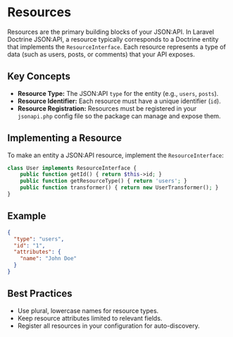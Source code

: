 # Resources

Resources are the primary building blocks of your JSON:API. In Laravel Doctrine JSON:API, a resource typically corresponds to a Doctrine entity that implements the `ResourceInterface`. Each resource represents a type of data (such as users, posts, or comments) that your API exposes.

## Key Concepts
- **Resource Type:** The JSON:API `type` for the entity (e.g., `users`, `posts`).
- **Resource Identifier:** Each resource must have a unique identifier (`id`).
- **Resource Registration:** Resources must be registered in your `jsonapi.php` config file so the package can manage and expose them.

## Implementing a Resource
To make an entity a JSON:API resource, implement the `ResourceInterface`:
```php
class User implements ResourceInterface {
    public function getId() { return $this->id; }
    public function getResourceType() { return 'users'; }
    public function transformer() { return new UserTransformer(); }
}
```

## Example
```json
{
  "type": "users",
  "id": "1",
  "attributes": {
    "name": "John Doe"
  }
}
```

## Best Practices
- Use plural, lowercase names for resource types.
- Keep resource attributes limited to relevant fields.
- Register all resources in your configuration for auto-discovery.
